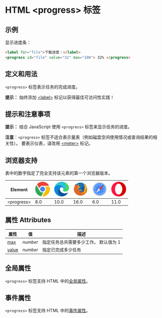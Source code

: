 HTML \<progress> 标签
===

## 示例

显示进度条：

```html idoc:preview
<label for="file">下载进度：</label>
<progress id="file" value="32" max="100"> 32% </progress>
```

## 定义和用法

`<progress>` 标签表示任务的完成进度。

**提示：** 始终添加 [\<label>](./label.md) 标记以获得最佳可访问性实践！

## 提示和注意事项

**提示：** 结合 JavaScript 使用 `<progress>` 标签来显示任务的进度。

**注意**：`<progress>` 标签不适合表示量表（例如磁盘空间使用情况或查询结果的相关性）。 要表示仪表，请改用 [\<meter>](./meter.md) 标记。

## 浏览器支持

表中的数字指定了完全支持该元素的第一个浏览器版本。

| Element | ![chrome][1] | ![edge][2] | ![firefox][3] | ![safari][4] | ![opera][5] |
| ------- | --- | --- | --- | --- | --- |
| \<progress> | 8.0 | 10.0 | 16.0 | 6.0 | 11.0 |

## 属性 Attributes

| 属性 | 值 | 描述 |
| ---- | ---- | ---- |
| [max](./progress_max.md)     | *number* | 指定任务总共需要多少工作。 默认值为 1 |
| [value](./progress_value.md) | *number* | 指定已完成多少任务 |

## 全局属性

`<progress>` 标签支持 HTML 中的[全局属性](../reference/standardattributes.md)。

## 事件属性

`<progress>` 标签支持 HTML 中的[事件属性](../reference/eventattributes.md)。

[1]: ../assets/chrome.svg
[2]: ../assets/edge.svg
[3]: ../assets/firefox.svg
[4]: ../assets/safari.svg
[5]: ../assets/opera.svg